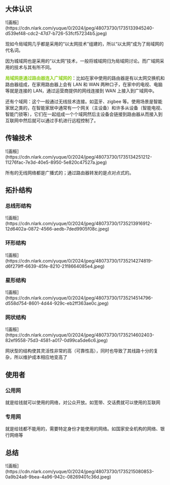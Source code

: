 <h2 id="Vw1jx">大体认识</h2>
![画板](https://cdn.nlark.com/yuque/0/2024/jpeg/48073730/1735133945240-d539ef48-cdc2-47d7-b726-53fcf57234b5.jpeg)

现如今局域网几乎都是采用的“以太网技术”组建的，所以“以太网”成为了局域网的代名词。

因为城域网也是采用的“以太网”技术，一般将城域网归为局域网讨论。而广域网采用的技术与其有所不同。

**<font style="color:#8CCF17;">局域网是通过路由器连入广域网的</font>**：比如在家中使用的路由器是有以太网交换机和路由器组成，在家用路由器上会有 LAN 和 WAN 两种口子，在家中的电视、电脑等就是连接的 LAN，通过运营商提供的网线连接到 WAN 上接入到广域网中。

还有个域网：这个一般通过无线技术连接。如蓝牙、zigbee 等。使用场景是智能家居之类的，在智能家居中通常有一个网关（主设备）和许多从设备（智能电视、智能门锁等），它们在一起组成一个个域网然后主设备会链接到路由器从而接入到互联网中然后就可以通过手机进行远程控制了。

<h2 id="dStk8">传输技术</h2>
![画板](https://cdn.nlark.com/yuque/0/2024/jpeg/48073730/1735134251212-11276fac-7e3d-40e5-8950-5e820c47527a.jpeg)

所有的无线网络都是广播式的；通过路由器转发的是点对点式的。

<h2 id="pTKQs">拓扑结构</h2>
<h3 id="H5MoR">总线形结构</h3>
![画板](https://cdn.nlark.com/yuque/0/2024/jpeg/48073730/1735213916912-12d6402a-0872-4566-aedb-7ded9905f08c.jpeg)

<h3 id="TmcyM">环形结构</h3>
![画板](https://cdn.nlark.com/yuque/0/2024/jpeg/48073730/1735214274819-d6f279ff-6639-45fe-8210-21f8664085e4.jpeg)

<h3 id="rz9bB">星形结构</h3>
![画板](https://cdn.nlark.com/yuque/0/2024/jpeg/48073730/1735214514796-d558d754-8601-4d44-929c-eb2ff363ae0c.jpeg)

<h3 id="wPPMv">网状结构</h3>
![画板](https://cdn.nlark.com/yuque/0/2024/jpeg/48073730/1735214602403-82ef9558-75d3-4581-a017-0d99ca5de6c6.jpeg)

网状型的结构使其灵活性非常的高（可靠性高），同时也导致了其线路十分的复杂，所以维护成本相应地变高了

<h2 id="jwNvy">使用者</h2>
<h3 id="ibhVX">公用网</h3>
就是给钱就可以使用的网络，对公众开放。如宽带、交话费就可以使用的互联网

<h3 id="OrUXW">专用网</h3>
就是给钱都不能用的，需要特定身份才能使用的网络。如国家安全机构的网络、银行网络等

<h2 id="y3AzE">总结</h2>
![画板](https://cdn.nlark.com/yuque/0/2024/jpeg/48073730/1735215080853-0a9b24a8-9bea-4a96-942c-08269401c36d.jpeg)



